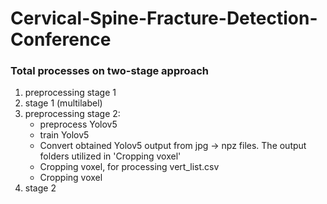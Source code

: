 # Cervical-Spine-Fracture-Detection-Conference
### Total processes on two-stage approach
1. preprocessing stage 1
2. stage 1 (multilabel)
3. preprocessing stage 2:
    - preprocess Yolov5
    - train Yolov5
    - Convert obtained Yolov5 output from jpg -> npz files. The output folders utilized in 'Cropping voxel'
    - Cropping voxel, for processing vert_list.csv
    - Cropping voxel
4. stage 2
